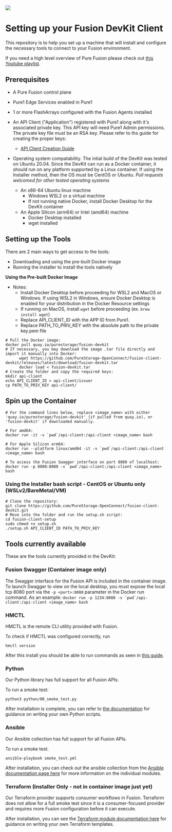 ![](https://github.com/PureStorage-OpenConnect/fusion-client-devkit/blob/main/images/Pure%20Fusion%20icon%20logo.png)

# Setting up your Fusion DevKit Client
This repository is to help you set up a machine that will install and configure the necessary tools to connect to your Fusion environment.

If you need a high level overview of Pure Fusion please check out [this Youtube playlist](https://youtube.com/playlist?list=PLZcmbL4tTCUwv8UdACFAQZbkTtEjzob5I).
## Prerequisites
 - A Pure Fusion control plane
 - Pure1 Edge Services enabled in Pure1
 - 1 or more FlashArrays configured with the Fusion Agents installed
 - An API Client ("Application") registered with Pure1 along with it's associated private key. This API key will need Pure1 Admin permissions. The private key file must be an RSA key. Please refer to ths guide for creating the proper keys:

    - [API Client Creation Guide](https://support.purestorage.com/Pure_Fusion/Getting_Started_with_Pure_Fusion/Creating_and_API_Client%2F%2FApplication_Access_for_Fusion_or_Pure1_API_access)

 - Operating system compatability. The intial build of the DevKit was tested on Ubuntu 20.04. Since the DevKit can run as a Docker container, it should run on any platform supported by a Linux container. If using the Installer method, then the OS must be CentOS or Ubuntu.
 *Pull requests welcomed for other tested operating systems*
	 - An x86-64 Ubuntu linux machine
	    - Windows WSL2 or a virtual machine
	    - If not running native Docker, install Docker Desktop for the DevKit container
	- An Apple Silicon (arm64) or Intel (amd64) machine
	    - Docker Desktop installed
	    - wget installed

## Setting up the Tools
There are 2 main ways to get access to the tools:
 - Downloading and using the pre-built Docker image
 - Running the installer to install the tools natively

**Using the Pre-built Docker Image**

 - Notes: 
	 - Install Docker Desktop before proceeding for WSL2 and MacOS or Windows. If using WSL2 in Windows, ensure Docker Desktop is enabled for your distribution in the Docker Resource settings
	 - If running on MacOS, install `wget` before proceeding (ex. `brew install wget`)
	 - Replace API_CLIENT_ID with the APP ID from Pure1.
	 - Replace PATH_TO_PRIV_KEY with the absolute path to the private key.pem file
```
# Pull the Docker image:
docker pull quay.io/purestorage/fusion-devkit
# If necessary, you may download the image .tar file directly and import it manually into Docker:
      wget https://github.com/PureStorage-OpenConnect/fusion-client-devkit/releases/latest/download/fusion-devkit.tar
      docker load < fusion-devkit.tar
# Create the folder and copy the required keys:
mkdir api-client
echo API_CLIENT_ID > api-client/issuer
cp PATH_TO_PRIV_KEY api-client/
```
## Spin up the Container
```
# For the command lines below, replace <image_name> with either 'quay.io/purestorage/fusion-devkit' (if pulled from quay.io), or 'fusion-devkit' if downloaded manually.

# For amd64:
docker run -it -v `pwd`/api-client:/api-client <image_name> bash

# For Apple Silicon arm64:
docker run --platform linux/amd64 -it -v `pwd`/api-client:/api-client <image_name> bash

# To access the Fusion Swagger interface on port 8080 of localhost:
docker run -p 8080:8080 -v `pwd`/api-client:/api-client <image_name> bash
```

### Using the Installer bash script - CentOS or Ubuntu only (WSLv2/BareMetal/VM)
```
# Clone the repository:
git clone https://github.com/PureStorage-OpenConnect/fusion-client-devkit.git
# Move into the folder and run the setup.sh script:
cd fusion-client-setup
sudo chmod +x setup.sh
./setup.sh API_CLIENT_ID PATH_TO_PRIV_KEY
```

## Tools currently available
These are the tools currently provided in the DevKit:

### Fusion Swagger (Container image only)
The Swagger interface for the Fusion API is included in the container image. To launch Swagger to view on the local desktop, you must expose the local tcp 8080 port via the ```-p <port>:8080``` parameter in the Docker run command. As an example:
``` docker run -p 1234:8080 -v `pwd`/api-client:/api-client <image_name> bash ```

### HMCTL
HMCTL is the remote CLI utility provided with Fusion.

To check if HMCTL was configured correctly, run
```
hmctl version
```
After this install you should be able to run commands as seen in [this guide](https://support.purestorage.com/Pure_Fusion/Pure_Fusion_for_Storage_Consumers/Example_CLI_Commands).

### Python
Our Python library has full support for all Fusion APIs.

To run a smoke test:
```
python3 python/00_smoke_test.py
```
After installation is complete, you can refer to [the documentation](https://github.com/PureStorage-OpenConnect/fusion-python-sdk) for guidance on writing your own Python scripts.

### Ansible
Our Ansible collection has full support for all Fusion APIs.

To run a smoke test:
```
ansible-playbook smoke_test.yml
```
After installation, you can check out the ansible collection from the [Ansible documentation page here](https://docs.ansible.com/ansible/latest/collections/purestorage/fusion/index.html#plugins-in-purestorage-fusion) for more information on the individual modules.

### Terraform (Installer Only - not in container image just yet)
Our Terraform provider supports consumer workflows in Fusion. Terraform does not allow for a full smoke test since it is a consumer-focused provider and requires more Fusion configuration before it can execute.

After installation, you can see the [Terraform module documentation here](https://registry.terraform.io/providers/PureStorage-OpenConnect/fusion/1.0.0) for guidance on writing your own Terraform templates.
